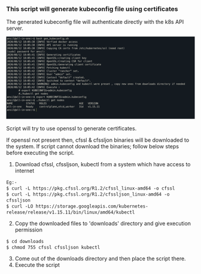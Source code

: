 ### This script will generate kubeconfig file using certificates

The generated kubeconfig file will authenticate directly with the k8s API server.

![](image.png)

Script will try to use openssl  to generate certificates. 

If openssl not present then, cfssl & cfssljon binaries will be downloaded to the system. If script cannot
download the binaries; follow below steps before executing the script.


1) Download cfssl, cfssljson, kubectl from a system which have access to internet
```
Eg:-
$ curl -L https://pkg.cfssl.org/R1.2/cfssl_linux-amd64 -o cfssl
$ curl -L https://pkg.cfssl.org/R1.2/cfssljson_linux-amd64 -o cfssljson
$ curl -LO https://storage.googleapis.com/kubernetes-release/release/v1.15.11/bin/linux/amd64/kubectl
```
2) Copy the downloaded files to 'downloads' directory and give execution permission
```
$ cd downloads
$ chmod 755 cfssl cfssljson kubectl
```
3) Come out of the downloads directory and then place the script there.
4) Execute the script
